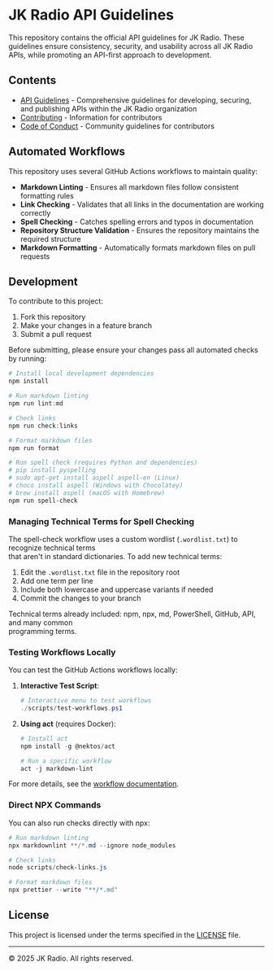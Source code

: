 # JK Radio API Guidelines

This repository contains the official API guidelines for JK Radio. These guidelines ensure
consistency, security, and usability across all JK Radio APIs, while promoting an API-first approach
to development.

## Contents

- [API Guidelines](jkradio-api-guidelines.md) - Comprehensive guidelines for developing, securing,  
  and publishing APIs within the JK Radio organization
- [Contributing](CONTRIBUTING.md) - Information for contributors
- [Code of Conduct](CODE-OF-CONDUCT.md) - Community guidelines for contributors

## Automated Workflows

This repository uses several GitHub Actions workflows to maintain quality:

- **Markdown Linting** - Ensures all markdown files follow consistent formatting rules
- **Link Checking** - Validates that all links in the documentation are working correctly
- **Spell Checking** - Catches spelling errors and typos in documentation
- **Repository Structure Validation** - Ensures the repository maintains the required structure
- **Markdown Formatting** - Automatically formats markdown files on pull requests

## Development

To contribute to this project:

1. Fork this repository
2. Make your changes in a feature branch
3. Submit a pull request

Before submitting, please ensure your changes pass all automated checks by running:

```powershell
# Install local development dependencies
npm install

# Run markdown linting
npm run lint:md

# Check links
npm run check:links

# Format markdown files
npm run format

# Run spell check (requires Python and dependencies)
# pip install pyspelling
# sudo apt-get install aspell aspell-en (Linux)
# choco install aspell (Windows with Chocolatey)
# brew install aspell (macOS with Homebrew)
npm run spell-check
```

### Managing Technical Terms for Spell Checking

The spell-check workflow uses a custom wordlist (`.wordlist.txt`) to recognize technical terms  
that aren't in standard dictionaries. To add new technical terms:

1. Edit the `.wordlist.txt` file in the repository root
2. Add one term per line
3. Include both lowercase and uppercase variants if needed
4. Commit the changes to your branch

Technical terms already included: npm, npx, md, PowerShell, GitHub, API, and many common  
programming terms.

### Testing Workflows Locally

You can test the GitHub Actions workflows locally:

1. **Interactive Test Script**:

   ```powershell
   # Interactive menu to test workflows
   ./scripts/test-workflows.ps1
   ```

2. **Using act** (requires Docker):

   ```powershell
   # Install act
   npm install -g @nektos/act

   # Run a specific workflow
   act -j markdown-lint
   ```

For more details, see the [workflow documentation](docs/workflow-documentation.md).

### Direct NPX Commands

You can also run checks directly with npx:

```powershell
# Run markdown linting
npx markdownlint **/*.md --ignore node_modules

# Check links
node scripts/check-links.js

# Format markdown files
npx prettier --write "**/*.md"
```

## License

This project is licensed under the terms specified in the [LICENSE](LICENSE) file.

---

© 2025 JK Radio. All rights reserved.
